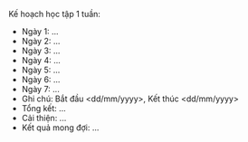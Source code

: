 Kế hoạch học tập 1 tuần:
- Ngày 1: ...
- Ngày 2: ...
- Ngày 3: ...
- Ngày 4: ...
- Ngày 5: ...
- Ngày 6: ...
- Ngày 7: ...
- Ghi chú: Bắt đầu <dd/mm/yyyy>, Kết thúc <dd/mm/yyyy>
- Tổng kết: ...
- Cải thiện: ...
- Kết quả mong đợi: ...
